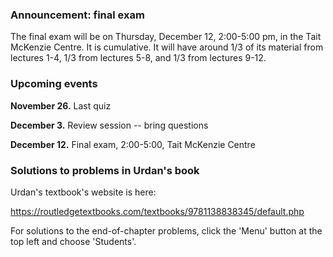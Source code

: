 

### Announcement:  final exam

The final exam will be on Thursday, December 12, 2:00-5:00 pm, in the Tait McKenzie Centre.  It is cumulative.  It will have around 1/3 of its material from lectures 1-4, 1/3 from lectures 5-8, and 1/3 from lectures 9-12. 


### Upcoming events

**November 26.**  Last quiz

**December 3.**  Review session -- bring questions

**December 12.**  Final exam, 2:00-5:00, Tait McKenzie Centre


### Solutions to problems in Urdan's book

Urdan's textbook's website is here:

https://routledgetextbooks.com/textbooks/9781138838345/default.php

For solutions to the end-of-chapter problems, click the 'Menu' button at the top left and choose 'Students'.
